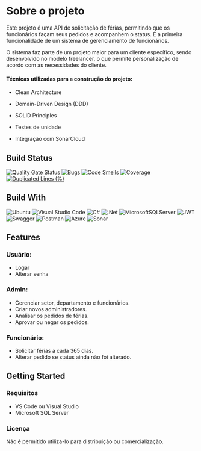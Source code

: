 # Sobre o projeto

Este projeto é uma API de solicitação de férias, permitindo que os funcionários façam seus pedidos e acompanhem o status. É a primeira funcionalidade de um sistema de gerenciamento de funcionários.

O sistema faz parte de um projeto maior para um cliente específico, sendo desenvolvido no modelo freelancer, o que permite personalização de acordo com as necessidades do cliente.

#### Técnicas utilizadas para a construção do projeto:

- Clean Architecture

- Domain-Driven Design (DDD)

- SOLID Principles

- Testes de unidade

- Integração com SonarCloud

## Build Status

[![Quality Gate Status](https://sonarcloud.io/api/project_badges/measure?project=marcelinho_sistemadeferias&metric=alert_status)](https://sonarcloud.io/summary/new_code?id=marcelinho_sistemadeferias)
[![Bugs](https://sonarcloud.io/api/project_badges/measure?project=marcelinho_sistemadeferias&metric=bugs)](https://sonarcloud.io/summary/new_code?id=marcelinho_sistemadeferias)
[![Code Smells](https://sonarcloud.io/api/project_badges/measure?project=marcelinho_sistemadeferias&metric=code_smells)](https://sonarcloud.io/summary/new_code?id=marcelinho_sistemadeferias)
[![Coverage](https://sonarcloud.io/api/project_badges/measure?project=marcelinho_sistemadeferias&metric=coverage)](https://sonarcloud.io/summary/new_code?id=marcelinho_sistemadeferias)
[![Duplicated Lines (%)](https://sonarcloud.io/api/project_badges/measure?project=marcelinho_sistemadeferias&metric=duplicated_lines_density)](https://sonarcloud.io/summary/new_code?id=marcelinho_sistemadeferias)

## Build With

![Ubuntu](https://img.shields.io/badge/Ubuntu-E95420?style=for-the-badge&logo=ubuntu&logoColor=white)
![Visual Studio Code](https://img.shields.io/badge/Visual%20Studio%20Code-0078d7.svg?style=for-the-badge&logo=visual-studio-code&logoColor=white)
![C#](https://img.shields.io/badge/c%23-%23239120.svg?style=for-the-badge&logo=csharp&logoColor=white)
![.Net](https://img.shields.io/badge/.NET-5C2D91?style=for-the-badge&logo=.net&logoColor=white)
![MicrosoftSQLServer](https://img.shields.io/badge/Microsoft%20SQL%20Server-CC2927?style=for-the-badge&logo=microsoft%20sql%20server&logoColor=white)
![JWT](https://img.shields.io/badge/JWT-black?style=for-the-badge&logo=JSON%20web%20tokens)
![Swagger](https://camo.githubusercontent.com/6e4dd9644d5327ffad6433ecb2f4c0a8f41531fcfe142ae36d7e1cb162774fc3/68747470733a2f2f696d672e736869656c64732e696f2f62616467652f537761676765722d3230354533423f7374796c653d666f722d7468652d6261646765266c6f676f3d73776167676572266c6f676f436f6c6f723d7768697465)
![Postman](https://img.shields.io/badge/Postman-FF6C37?style=for-the-badge&logo=postman&logoColor=white)
![Azure](https://img.shields.io/badge/azure-%230072C6.svg?style=for-the-badge&logo=microsoftazure&logoColor=white)
![Sonar](https://camo.githubusercontent.com/d26ec8687555dbf667cd386bdf84ef6b9d66384a398c96877176cc7ab0b94faf/68747470733a2f2f696d672e736869656c64732e696f2f62616467652f536f6e6172636c6f75642d3030303030303f7374796c653d666f722d7468652d6261646765266c6f676f3d536f6e6172636c6f7564266c6f676f436f6c6f723d7768697465)

## Features

### Usuário:

- Logar
- Alterar senha
  
### Admin:

- Gerenciar setor, departamento e funcionários.
- Criar novos administradores.
- Analisar os pedidos de férias.
- Aprovar ou negar os pedidos.

### Funcionário:

- Solicitar férias a cada 365 dias.
- Alterar pedido se status ainda não foi alterado.

## Getting Started

### Requisitos 

- VS Code ou Visual Studio 
- Microsoft SQL Server

### Licença

 Não é permitido utiliza-lo para distribuição ou comercialização.
